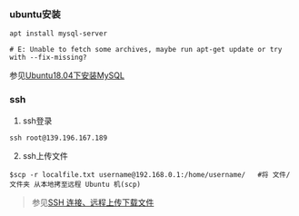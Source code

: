 ### ubuntu安装
```
apt install mysql-server

# E: Unable to fetch some archives, maybe run apt-get update or try with --fix-missing?
```

参见[Ubuntu18.04下安装MySQL](https://www.cnblogs.com/opsprobe/p/9126864.html)

### ssh
1. ssh登录
```
ssh root@139.196.167.189
```

2. ssh上传文件
```
$scp -r localfile.txt username@192.168.0.1:/home/username/   #将 文件/文件夹 从本地拷至远程 Ubuntu 机(scp)
```
>参见[SSH 连接、远程上传下载文件](https://blog.csdn.net/u013381011/article/details/78310903)
